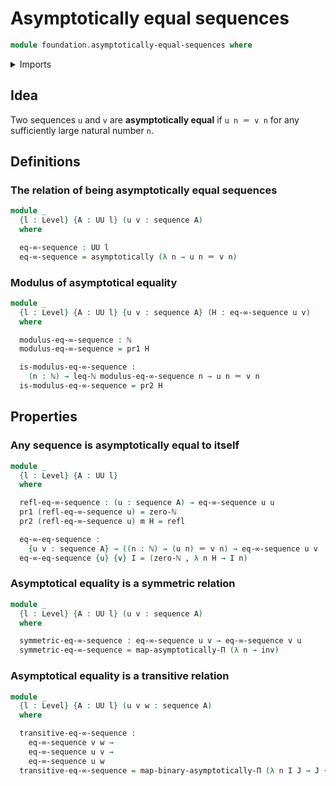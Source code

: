 # Asymptotically equal sequences

```agda
module foundation.asymptotically-equal-sequences where
```

<details><summary>Imports</summary>

```agda
open import elementary-number-theory.inequality-natural-numbers
open import elementary-number-theory.maximum-natural-numbers
open import elementary-number-theory.natural-numbers

open import foundation.asymptotical-dependent-sequences
open import foundation.dependent-pair-types
open import foundation.functoriality-dependent-pair-types
open import foundation.identity-types
open import foundation.sequences
open import foundation.universe-levels

open import foundation-core.function-types
```

</details>

## Idea

Two sequences `u` and `v` are **asymptotically equal** if `u n ＝ v n` for any
sufficiently large natural number `n`.

## Definitions

### The relation of being asymptotically equal sequences

```agda
module _
  {l : Level} {A : UU l} (u v : sequence A)
  where

  eq-∞-sequence : UU l
  eq-∞-sequence = asymptotically (λ n → u n ＝ v n)
```

### Modulus of asymptotical equality

```agda
module _
  {l : Level} {A : UU l} {u v : sequence A} (H : eq-∞-sequence u v)
  where

  modulus-eq-∞-sequence : ℕ
  modulus-eq-∞-sequence = pr1 H

  is-modulus-eq-∞-sequence :
    (n : ℕ) → leq-ℕ modulus-eq-∞-sequence n → u n ＝ v n
  is-modulus-eq-∞-sequence = pr2 H
```

## Properties

### Any sequence is asymptotically equal to itself

```agda
module _
  {l : Level} {A : UU l}
  where

  refl-eq-∞-sequence : (u : sequence A) → eq-∞-sequence u u
  pr1 (refl-eq-∞-sequence u) = zero-ℕ
  pr2 (refl-eq-∞-sequence u) m H = refl

  eq-∞-eq-sequence :
    {u v : sequence A} → ((n : ℕ) → (u n) ＝ v n) → eq-∞-sequence u v
  eq-∞-eq-sequence {u} {v} I = (zero-ℕ , λ n H → I n)
```

### Asymptotical equality is a symmetric relation

```agda
module _
  {l : Level} {A : UU l} (u v : sequence A)
  where

  symmetric-eq-∞-sequence : eq-∞-sequence u v → eq-∞-sequence v u
  symmetric-eq-∞-sequence = map-asymptotically-Π (λ n → inv)
```

### Asymptotical equality is a transitive relation

```agda
module _
  {l : Level} {A : UU l} (u v w : sequence A)
  where

  transitive-eq-∞-sequence :
    eq-∞-sequence v w →
    eq-∞-sequence u v →
    eq-∞-sequence u w
  transitive-eq-∞-sequence = map-binary-asymptotically-Π (λ n I J → J ∙ I)
```
